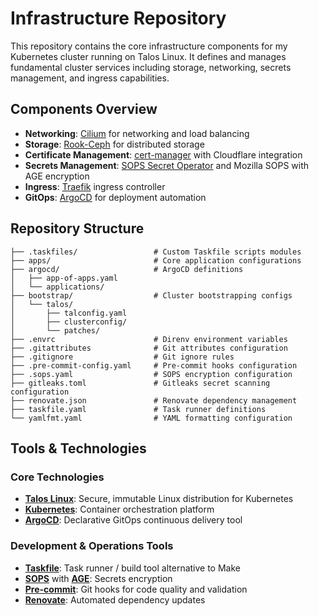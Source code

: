 # Infrastructure Repository

This repository contains the core infrastructure components for my Kubernetes cluster running on Talos Linux. It defines and manages fundamental cluster services including storage, networking, secrets management, and ingress capabilities.

## Components Overview

- **Networking**: [Cilium](https://cilium.io/) for networking and load balancing
- **Storage**: [Rook-Ceph](https://rook.io/) for distributed storage
- **Certificate Management**: [cert-manager](https://cert-manager.io/) with Cloudflare integration
- **Secrets Management**: [SOPS Secret Operator](https://github.com/isindir/sops-secrets-operator) and Mozilla SOPS with AGE encryption
- **Ingress**: [Traefik](https://traefik.io/) ingress controller
- **GitOps**: [ArgoCD](https://argo-cd.readthedocs.io/en/stable/) for deployment automation

## Repository Structure

```
├── .taskfiles/                 # Custom Taskfile scripts modules
├── apps/                       # Core application configurations
├── argocd/                     # ArgoCD definitions
│   ├── app-of-apps.yaml
│   └── applications/
├── bootstrap/                  # Cluster bootstrapping configs
│   └── talos/
│       ├── talconfig.yaml
│       ├── clusterconfig/
│       └── patches/
├── .envrc                      # Direnv environment variables
├── .gitattributes              # Git attributes configuration
├── .gitignore                  # Git ignore rules
├── .pre-commit-config.yaml     # Pre-commit hooks configuration
├── .sops.yaml                  # SOPS encryption configuration
├── gitleaks.toml               # Gitleaks secret scanning configuration
├── renovate.json               # Renovate dependency management
├── taskfile.yaml               # Task runner definitions
└── yamlfmt.yaml                # YAML formatting configuration
```

## Tools & Technologies

### Core Technologies

- **[Talos Linux](https://www.talos.dev/)**: Secure, immutable Linux distribution for Kubernetes
- **[Kubernetes](https://kubernetes.io/)**: Container orchestration platform
- **[ArgoCD](https://argo-cd.readthedocs.io/en/stable/)**: Declarative GitOps continuous delivery tool

### Development & Operations Tools

- **[Taskfile](https://taskfile.dev/)**: Task runner / build tool alternative to Make
- **[SOPS](https://github.com/mozilla/sops)** with **[AGE](https://github.com/FiloSottile/age)**: Secrets encryption
- **[Pre-commit](https://pre-commit.com/)**: Git hooks for code quality and validation
- **[Renovate](https://github.com/renovatebot/renovate)**: Automated dependency updates
